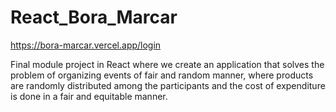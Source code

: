 # React_Bora_Marcar

https://bora-marcar.vercel.app/login

Final module project in React where we create an application that solves the problem of organizing events of
fair and random manner, where products are randomly distributed among the participants and the
cost of expenditure is done in a fair and equitable manner.
